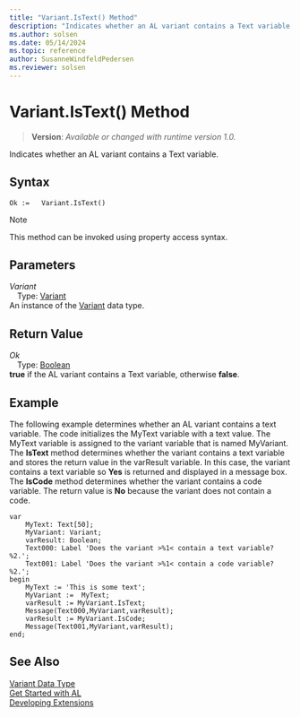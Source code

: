 ```yaml
---
title: "Variant.IsText() Method"
description: "Indicates whether an AL variant contains a Text variable."
ms.author: solsen
ms.date: 05/14/2024
ms.topic: reference
author: SusanneWindfeldPedersen
ms.reviewer: solsen
---
```

[//]: # (START>DO_NOT_EDIT)
[//]: # (IMPORTANT:Do not edit any of the content between here and the END>DO_NOT_EDIT.)
[//]: # (Any modifications should be made in the .xml files in the ModernDev repo.)
# Variant.IsText() Method
> **Version**: _Available or changed with runtime version 1.0._

Indicates whether an AL variant contains a Text variable.


## Syntax
```AL
Ok :=   Variant.IsText()
```
> [!NOTE]
> This method can be invoked using property access syntax.
## Parameters
*Variant*  
&emsp;Type: [Variant](variant-data-type.md)  
An instance of the [Variant](variant-data-type.md) data type.  

## Return Value
*Ok*  
&emsp;Type: [Boolean](../boolean/boolean-data-type.md)  
**true** if the AL variant contains a Text variable, otherwise **false**.


[//]: # (IMPORTANT: END>DO_NOT_EDIT)

## Example  
 The following example determines whether an AL variant contains a text variable. The code initializes the MyText variable with a text value. The MyText variable is assigned to the variant variable that is named MyVariant. The **IsText** method determines whether the variant contains a text variable and stores the return value in the varResult variable. In this case, the variant contains a text variable so **Yes** is returned and displayed in a message box. The **IsCode** method determines whether the variant contains a code variable. The return value is **No** because the variant does not contain a code. 

```al
var
    MyText: Text[50];
    MyVariant: Variant;
    varResult: Boolean;
    Text000: Label 'Does the variant >%1< contain a text variable? %2.';
    Text001: Label 'Does the variant >%1< contain a code variable? %2.';
begin
    MyText := 'This is some text';  
    MyVariant :=  MyText;  
    varResult := MyVariant.IsText;  
    Message(Text000,MyVariant,varResult);  
    varResult := MyVariant.IsCode;  
    Message(Text001,MyVariant,varResult);  
end;
```  

## See Also
[Variant Data Type](variant-data-type.md)  
[Get Started with AL](../../devenv-get-started.md)  
[Developing Extensions](../../devenv-dev-overview.md)